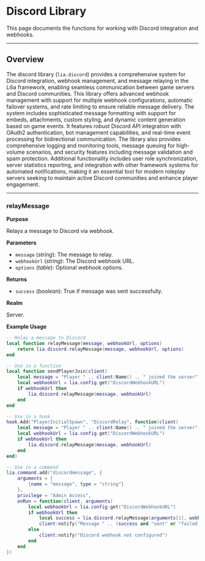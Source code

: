 # Discord Library

This page documents the functions for working with Discord integration and webhooks.

---

## Overview

The discord library (`lia.discord`) provides a comprehensive system for Discord integration, webhook management, and message relaying in the Lilia framework, enabling seamless communication between game servers and Discord communities. This library offers advanced webhook management with support for multiple webhook configurations, automatic failover systems, and rate limiting to ensure reliable message delivery. The system includes sophisticated message formatting with support for embeds, attachments, custom styling, and dynamic content generation based on game events. It features robust Discord API integration with OAuth2 authentication, bot management capabilities, and real-time event processing for bidirectional communication. The library also provides comprehensive logging and monitoring tools, message queuing for high-volume scenarios, and security features including message validation and spam protection. Additional functionality includes user role synchronization, server statistics reporting, and integration with other framework systems for automated notifications, making it an essential tool for modern roleplay servers seeking to maintain active Discord communities and enhance player engagement.

---

### relayMessage

**Purpose**

Relays a message to Discord via webhook.

**Parameters**

* `message` (*string*): The message to relay.
* `webhookUrl` (*string*): The Discord webhook URL.
* `options` (*table*): Optional webhook options.

**Returns**

* `success` (*boolean*): True if message was sent successfully.

**Realm**

Server.

**Example Usage**

```lua
-- Relay a message to Discord
local function relayMessage(message, webhookUrl, options)
    return lia.discord.relayMessage(message, webhookUrl, options)
end

-- Use in a function
local function sendPlayerJoin(client)
    local message = "Player " .. client:Name() .. " joined the server"
    local webhookUrl = lia.config.get("DiscordWebhookURL")
    if webhookUrl then
        lia.discord.relayMessage(message, webhookUrl)
    end
end

-- Use in a hook
hook.Add("PlayerInitialSpawn", "DiscordRelay", function(client)
    local message = "Player " .. client:Name() .. " joined the server"
    local webhookUrl = lia.config.get("DiscordWebhookURL")
    if webhookUrl then
        lia.discord.relayMessage(message, webhookUrl)
    end
end)

-- Use in a command
lia.command.add("discordmessage", {
    arguments = {
        {name = "message", type = "string"}
    },
    privilege = "Admin Access",
    onRun = function(client, arguments)
        local webhookUrl = lia.config.get("DiscordWebhookURL")
        if webhookUrl then
            local success = lia.discord.relayMessage(arguments[1], webhookUrl)
            client:notify("Message " .. (success and "sent" or "failed to send"))
        else
            client:notify("Discord webhook not configured")
        end
    end
})
```